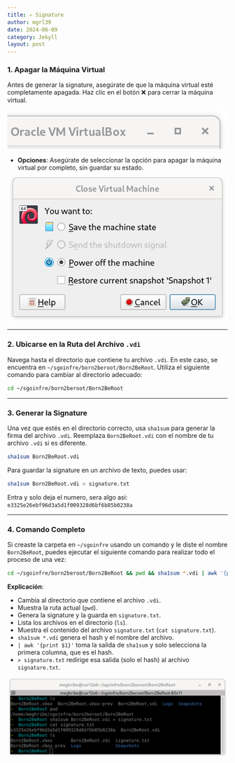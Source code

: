 ```yaml
---
title: ✍️ Signature
author: mgrl39
date: 2024-06-09
category: Jekyll
layout: post
---
```


### 1. **Apagar la Máquina Virtual**

Antes de generar la signature, asegúrate de que la máquina virtual esté completamente apagada. Haz clic en el botón ❌ para cerrar la máquina virtual.

<div style="text-align: center;">
    <img src="https://raw.githubusercontent.com/mgrl39/Born2BeRoot/main/steps/b2br_img_252.png" alt="Imagen 252"/>
</div>

- **Opciones**: Asegúrate de seleccionar la opción para apagar la máquina virtual por completo, sin guardar su estado.

![Imagen 253](https://raw.githubusercontent.com/mgrl39/Born2BeRoot/main/steps/b2br_img_253.png)

---

### 2. **Ubicarse en la Ruta del Archivo `.vdi`**

Navega hasta el directorio que contiene tu archivo `.vdi`. En este caso, se encuentra en `~/sgoinfre/born2beroot/Born2BeRoot`. Utiliza el siguiente comando para cambiar al directorio adecuado:

```bash
cd ~/sgoinfre/born2beroot/Born2BeRoot
```

---

### 3. **Generar la Signature**

Una vez que estés en el directorio correcto, usa `sha1sum` para generar la firma del archivo `.vdi`. Reemplaza `Born2BeRoot.vdi` con el nombre de tu archivo `.vdi` si es diferente.

```bash
sha1sum Born2BeRoot.vdi
```

Para guardar la signature en un archivo de texto, puedes usar:

```bash
sha1sum Born2BeRoot.vdi > signature.txt
```
Entra y solo deja el numero, sera algo asi: `e3325e26ebf96d3a5d1f009328d6bf6b85b0238a`

---

### 4. **Comando Completo**

Si creaste la carpeta en `~/sgoinfre` usando un comando y le diste el nombre `Born2BeRoot`, puedes ejecutar el siguiente comando para realizar todo el proceso de una vez:

```bash
cd ~/sgoinfre/born2beroot/Born2BeRoot && pwd && sha1sum *.vdi | awk '{print $1}' > signature.txt && ls && cat signature.txt
```

**Explicación**:
- Cambia al directorio que contiene el archivo `.vdi`.
- Muestra la ruta actual (`pwd`).
- Genera la signature y la guarda en `signature.txt`.
- Lista los archivos en el directorio (`ls`).
- Muestra el contenido del archivo `signature.txt` (`cat signature.txt`).
- `sha1sum *.vdi` genera el hash y el nombre del archivo.
- `| awk '{print $1}'` toma la salida de `sha1sum` y solo selecciona la primera columna, que es el hash.
- `> signature.txt` redirige esa salida (solo el hash) al archivo `signature.txt`.

![Imagen 254](https://raw.githubusercontent.com/mgrl39/Born2BeRoot/main/steps/b2br_img_254.png)
